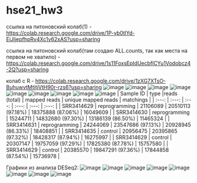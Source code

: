 # hse21_hw3
ссылка на питоновский колаб(1) - https://colab.research.google.com/drive/1P-yb0tlYd-EjJljepfhpRv4Xc1v62xAS?usp=sharing

ссылка на питоновский колаб(там создаю ALL.counts, так как места на первом не хватило) - https://colab.research.google.com/drive/1s11FoxsEpIdUecbflCYu1Vodobcz4-2Q?usp=sharing

колаб с R - https://colab.research.google.com/drive/1zXG7XTsO-BuhuwvtMtitjVtH90r-rzs6?usp=sharing
![image](https://user-images.githubusercontent.com/92381120/144407756-f9888e78-d66b-4b5d-8e07-abba97ab707d.png)
![image](https://user-images.githubusercontent.com/92381120/144407791-69e9153e-e201-4064-bf70-f8ac17ca2358.png)
![image](https://user-images.githubusercontent.com/92381120/144407812-96935b7a-c0f0-448a-ba79-29854b18c39c.png)
![image](https://user-images.githubusercontent.com/92381120/144407826-b114d97d-4bfe-4211-899e-9c358ef6e2b9.png)
![image](https://user-images.githubusercontent.com/92381120/144407842-0efe6ae1-3eea-414f-bf78-f5168da55258.png)
![image](https://user-images.githubusercontent.com/92381120/144407852-5a6d8dc5-d6c0-4be5-8342-50b7da9eaa66.png)
![image](https://user-images.githubusercontent.com/92381120/144407867-127b9dbb-a1ab-4a79-aa66-2cb1894672aa.png)
![image](https://user-images.githubusercontent.com/92381120/144407896-bd2d1601-2660-4179-9dd2-e4f78b60c9e2.png)
![image](https://user-images.githubusercontent.com/92381120/144409808-8212e876-fe90-43a4-8840-b38719097fa4.png)
| Sample ID | type |reads (total) |	mapped reads |	unique mapped reads |	matchings |
| :---: | :---: | :---: | :---: | :---: | :---: |
| SRR3414629 |	reprogramming |	21106089  |	20510113 (97.18%) |	18375888 (87.06%) |	16049609 |
| SRR3414630 |	reprogramming |	15244711 | 14832680 (97.30%) | 13186139 (86.50%) | 11465324 |
| SRR3414631 |	reprogramming |	24244069 |	23547686 (97.13%) |	20928945 (86.33%) |	18408851 |
| SRR3414635 |	control |	20956475 |	20395865 (97.32%) |	18428317 (87.94%) |	16275997 |
| SRR3414629 |	control |	20307147 |	19757059 (97.29%) |	17825380 (87.78%) |	15757580 |
| SRR3414629 |	control |	20385570 |	19847291 (97.36%) |	17844858 (87.54%) |	15736978 |


Графики из анализа DESeq2:
![image](https://user-images.githubusercontent.com/92381120/144410161-cfb4714e-303b-42d4-9f9d-b726149c9414.png)
![image](https://user-images.githubusercontent.com/92381120/144410219-942e3bfa-f173-45b3-9198-4d7f788cba96.png)
![image](https://user-images.githubusercontent.com/92381120/144410259-b572dd2e-082e-4fcf-b7cc-baf63636b9f9.png)
![image](https://user-images.githubusercontent.com/92381120/144416797-7cc99945-c417-4de1-9b63-52d139c862b5.png)
![image](https://user-images.githubusercontent.com/92381120/144416842-c72d7fa2-4801-4fb2-a81c-819c96bd8be6.png)
![image](https://user-images.githubusercontent.com/92381120/144416881-eaa472c0-9298-45fb-9bcc-51b3b57646d7.png)
![image](https://user-images.githubusercontent.com/92381120/144416910-5baac23d-54e7-4442-8cc6-137ecd420fb3.png)
![image](https://user-images.githubusercontent.com/92381120/144416930-028f9e14-6769-49c0-b19f-4463c614c481.png)

